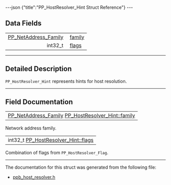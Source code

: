 ---json {"title":"PP\_HostResolver\_Hint Struct Reference"} ---

Data Fields
-----------

<table><tbody><tr class="odd"><td style="text-align: right;"><a href="/docs/native-client/pepper_beta/c/group___enums#ga43636bcadf9aa312a4c345d210ae6c55" class="el">PP_NetAddress_Family</a> </td><td><a href="/docs/native-client/pepper_beta/c/struct_p_p___host_resolver___hint#a22e79f1dd67a5a618fcb4d26adda5734" class="el">family</a></td></tr><tr class="even"><td style="text-align: right;">int32_t </td><td><a href="/docs/native-client/pepper_beta/c/struct_p_p___host_resolver___hint#a9feab0c247ac0011f6f3dbed28eeae1e" class="el">flags</a></td></tr></tbody></table>

------------------------------------------------------------------------

<span id="details" class="anchor" style="margin: 0;"></span>

Detailed Description
--------------------

`PP_HostResolver_Hint` represents hints for host resolution.

------------------------------------------------------------------------

Field Documentation
-------------------

<span id="a22e79f1dd67a5a618fcb4d26adda5734" class="anchor" style="margin: 0;"></span>

<table><tbody><tr class="odd"><td><a href="/docs/native-client/pepper_beta/c/group___enums#ga43636bcadf9aa312a4c345d210ae6c55" class="el">PP_NetAddress_Family</a> <a href="/docs/native-client/pepper_beta/c/struct_p_p___host_resolver___hint#a22e79f1dd67a5a618fcb4d26adda5734" class="el">PP_HostResolver_Hint::family</a></td></tr></tbody></table>

Network address family.

<span id="a9feab0c247ac0011f6f3dbed28eeae1e" class="anchor" style="margin: 0;"></span>

<table><tbody><tr class="odd"><td>int32_t <a href="/docs/native-client/pepper_beta/c/struct_p_p___host_resolver___hint#a9feab0c247ac0011f6f3dbed28eeae1e" class="el">PP_HostResolver_Hint::flags</a></td></tr></tbody></table>

Combination of flags from `PP_HostResolver_Flag`.

------------------------------------------------------------------------

The documentation for this struct was generated from the following file:

-   <a href="/docs/native-client/pepper_beta/c/ppb__host__resolver_8h/" class="el">ppb_host_resolver.h</a>
